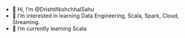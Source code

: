 - 👋 Hi, I’m @DrishtiNishchhalSahu
- 👀 I’m interested in learning Data Engineering, Scala, Spark, Cloud, Streaming.
- 🌱 I’m currently learning Scala



<!---
DrishtiNishchhalSahu/DrishtiNishchhalSahu is a ✨ special ✨ repository because its `README.md` (this file) appears on your GitHub profile.
You can click the Preview link to take a look at your changes.
--->
